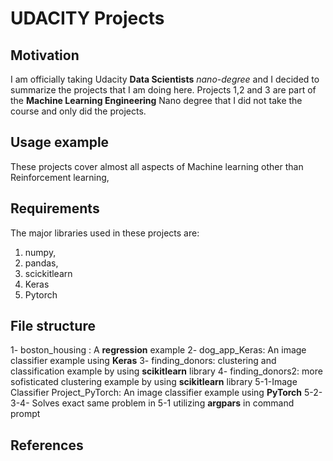 # UDACITY Projects


## Motivation

I am officially taking Udacity **Data Scientists** *nano-degree* and I decided to summarize the projects that I am doing here. Projects 1,2 and 3 are part of the **Machine Learning Engineering** Nano degree that I did not take the course and only did the projects.

## Usage example

These projects cover almost all aspects of Machine learning other than Reinforcement learning,

## Requirements

The major libraries used in these projects are:
1. numpy,
2. pandas,
3. scickitlearn
4. Keras
5. Pytorch


## File structure

1- boston_housing : A **regression** example
2- dog_app_Keras: An image classifier example using **Keras**
3- finding_donors: clustering and classification example by using **scikitlearn** library
4- finding_donors2: more sofisticated clustering example by using **scikitlearn** library
5-1-Image Classifier Project_PyTorch: An image classifier example using **PyTorch**
5-2-3-4- Solves exact same problem in 5-1 utilizing **argpars** in command prompt

## References


